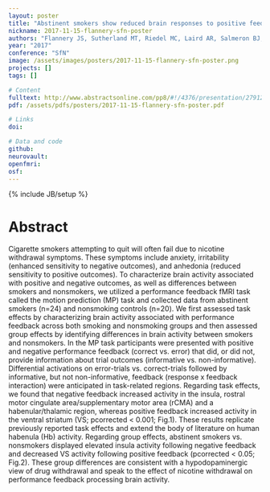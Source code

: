 ```yaml
---
layout: poster
title: "Abstinent smokers show reduced brain responses to positive feedback and enhanced responses to negative feedback"
nickname: 2017-11-15-flannery-sfn-poster
authors: "Flannery JS, Sutherland MT, Riedel MC, Laird AR, Salmeron BJ, Ross TJ, Stein EA"
year: "2017"
conference: "SfN"
image: /assets/images/posters/2017-11-15-flannery-sfn-poster.png
projects: []
tags: []

# Content
fulltext: http://www.abstractsonline.com/pp8/#!/4376/presentation/27912
pdf: /assets/pdfs/posters/2017-11-15-flannery-sfn-poster.pdf

# Links
doi:

# Data and code
github:
neurovault:
openfmri:
osf:
---
```

{% include JB/setup %}

# Abstract

Cigarette smokers attempting to quit will often fail due to nicotine withdrawal symptoms. These symptoms include anxiety, irritability (enhanced sensitivity to negative outcomes), and anhedonia (reduced sensitivity to positive outcomes). To characterize brain activity associated with positive and negative outcomes, as well as differences between smokers and nonsmokers, we utilized a performance feedback fMRI task called the motion prediction (MP) task and collected data from abstinent smokers (n=24) and nonsmoking controls (n=20). We first assessed task effects by characterizing brain activity associated with performance feedback across both smoking and nonsmoking groups and then assessed group effects by identifying differences in brain activity between smokers and nonsmokers. In the MP task participants were presented with positive and negative performance feedback (correct vs. error) that did, or did not, provide information about trial outcomes (informative vs. non-informative). Differential activations on error-trials vs. correct-trials followed by informative, but not non-informative, feedback (response x feedback interaction) were anticipated in task-related regions. Regarding task effects, we found that negative feedback increased activity in the insula, rostral motor cingulate area/supplementary motor area (rCMA) and a habenular/thalamic region, whereas positive feedback increased activity in the ventral striatum (VS; pcorrected < 0.001; Fig.1). These results replicate previously reported task effects and extend the body of literature on human habenula (Hb) activity. Regarding group effects, abstinent smokers vs. nonsmokers displayed elevated insula activity following negative feedback and decreased VS activity following positive feedback (pcorrected < 0.05; Fig.2). These group differences are consistent with a hypodopaminergic view of drug withdrawal and speak to the effect of nicotine withdrawal on performance feedback processing brain activity.
